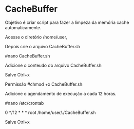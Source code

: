 # CacheBuffer

Objetivo é criar script para fazer a limpeza da memória cache automaticamente.

Acesse o diretório /home/user,

Depois crie o arquivo CacheBuffer.sh

#nano CacheBuffer.sh

Adicione o conteudo do arquivo CacheBuffer.sh

Salve Ctrl+x

Permissão 
#chmod +x CacheBuffer.sh

Adicione o agendamento de execução a cada 12 horas.

#nano /etc/crontab

0 */12 * * * root /home/user/./CacheBuffer.sh

Salve Ctrl+x
